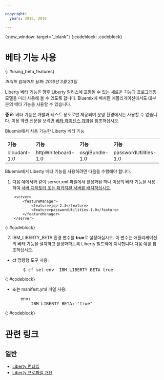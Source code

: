 ```yaml
---

copyright:
  years: 2015, 2016

---
```


{:new_window: target="_blank"}
{:codeblock: .codeblock}

# 베타 기능 사용
{: #using_beta_features}

*마지막 업데이트 날짜: 2016년 3월 23일*

Liberty 베타 기능은 향후 Liberty 릴리스에 포함될 수 있는 새로운 기능과 프로그래밍 모델을 미리 사용해 볼 수 있도록 합니다. Bluemix에 배치된 애플리케이션에서도 대부분의 베타 기능을 사용할 수 있습니다. 

**중요**: 베타 기능은 개발과 테스트 용도로만 제공되며 운영 환경에서는 사용할 수 없습니다. 이용 약관 전문을 보려면
[베타 라이센스 계약](http://public.dhe.ibm.com/ibmdl/export/pub/software/websphere/wasdev/downloads/wlp/beta/lafiles/en.html)을 참조하십시오.

Bluemix에서 사용 가능한 Liberty 베타 기능
<table>
<tr>
<th align="left">기능</th>
<th align="left">기능</th>
<th align="left">기능</th>
<th align="left">기능</th>
</tr>

<tr>
<td>cloudant-1.0</td>
<td>httpWhiteboard-1.0</td>
<td>osgiBundle-1.0</td>
<td>passwordUtilities-1.0</td>
</tr>
</table>

Bluemix에서 Liberty 베타 기능을 사용하려면 다음을 수행해야 합니다.

1. 다음 예에서와 같이 server.xml 파일에서 활성화된 하나 이상의 베타 기능을 사용하여 [서버 디렉토리 또는 패키지된 서버를 배치하십시오](optionsForPushing.html).
```
    <server>
        <featureManager>
            <feature>jsp-2.3</feature>
            <feature>passwordUtilities-1.0</feature>
        </featureManager>
    </server>
```
{: #codeblock}

2.  IBM_LIBERTY_BETA 환경 변수를 **true**로 설정하십시오. 이 변수는 애플리케이션의 베타 기능을 설치하고
활성화하도록 Liberty 빌드팩에 지시합니다.다음 예를 참조하십시오. 
  * cf 명령행 도구 사용: 
<pre>
       $ cf set-env <yourappname> IBM_LIBERTY_BETA true
</pre>
{: #codeblock}

  * 또는 manifest.yml 파일 사용:
<pre>
      env:
          IBM_LIBERTY_BETA: "true"
</pre>
{: #codeblock}

# 관련 링크
## 일반
* [Liberty 런타임](index.html)
* [Liberty 프로파일 개요](http://www-01.ibm.com/support/knowledgecenter/SSAW57_8.5.5/com.ibm.websphere.wlp.nd.doc/ae/cwlp_about.html)
